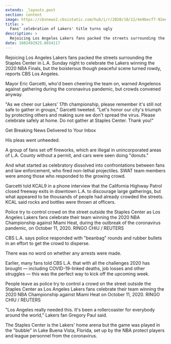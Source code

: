 ```yaml
--- 
extends: _layouts.post 
section: content 
image: https://cbsnews2.cbsistatic.com/hub/i/r/2020/10/12/4e9becf7-92ee-4bdc-9806-5a60eee10b69/thumbnail/1200x630/ecc0ca69293609b33984d743f3eeb92b/2020-10-12t070243z-416549198-rc2tgj94v8ck-rtrmadp-3-basketball-nba-mia-lal.jpg 
title: > 
  Fans' celebration of Lakers' title turns ugly 
description: > 
  Rejoicing Los Angeles Lakers fans packed the streets surrounding the Staples Center in L.A. Sunday night to celebrate the Lakers winning the 2020 NBA Finals, but the boisterous though peaceful scene turned rowdy, reports CBS Los Angeles."As we cheer our Lakers' 17th championship, please remember it's still not safe to gather in groups," Garcetti tweeted.Do not gather at Staples Center.Police try to control crowd on the street outside the Staples Center as Los Angeles Lakers fans celebrate their team winning the 2020 NBA Championship against Miami Heat, during the outbreak of the coronavirus pandemic, on October 11, 2020.People leave as police try to control a crowd on the street outside the Staples Center as Los Angeles Lakers fans celebrate their team winning the 2020 NBA Championship against Miami Heat on October 11, 2020. 
date: 1602492925.8034117 
--- 
```

Rejoicing Los Angeles Lakers fans packed the streets surrounding the Staples Center in L.A. Sunday night to celebrate the Lakers winning the 2020 NBA Finals, but the boisterous though peaceful scene turned rowdy, reports CBS Los Angeles.

Mayor Eric Garcetti, who'd been cheering the team on, warned Angelenos against gathering during the coronavirus pandemic, but crowds convened anyway.

"As we cheer our Lakers' 17th championship, please remember it's still not safe to gather in groups," Garcetti tweeted. "Let's honor our city's triumph by protecting others and making sure we don't spread the virus. Please celebrate safely at home. Do not gather at Staples Center. Thank you!"

Get Breaking News Delivered to Your Inbox

His pleas went unheeded.

A group of fans set off fireworks, which are illegal in unincorporated areas of L.A. County without a permit, and cars were seen doing "donuts."

And what started as celebratory dissolved into confrontations between fans and law enforcement, who fired non-lethal projectiles. SWAT team members were among those who responded to the growing crowd.

Garcetti told KCAL9 in a phone interview that the California Highway Patrol closed freeway exits in downtown L.A. to discourage large gatherings, but what appeared to be thousands of people had already crowded the streets. KCAL said rocks and bottles were thrown at officers.

Police try to control crowd on the street outside the Staples Center as Los Angeles Lakers fans celebrate their team winning the 2020 NBA Championship against Miami Heat, during the outbreak of the coronavirus pandemic, on October 11, 2020. RINGO CHIU / REUTERS

CBS L.A. says police responded with "beanbag" rounds and rubber bullets in an effort to get the crowd to disperse.

There was no word on whether any arrests were made.

Earlier, many fans told CBS L.A. that with all the challenges 2020 has brought — including COVID-19-linked deaths, job losses and other struggles — this was the perfect way to kick off the upcoming week.

People leave as police try to control a crowd on the street outside the Staples Center as Los Angeles Lakers fans celebrate their team winning the 2020 NBA Championship against Miami Heat on October 11, 2020. RINGO CHIU / REUTERS

"Los Angeles really needed this. It's been a rollercoaster for everybody around the world," Lakers fan Gregory Paul said.

The Staples Center is the Lakers' home arena but the game was played in the "bubble" in Lake Buena Vista, Florida, set up by the NBA protect players and league personnel from the coronavirus.